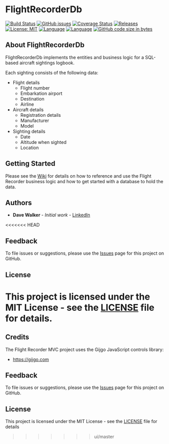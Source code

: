 # FlightRecorderDb

[![Build Status](https://github.com/davewalker5/FlightRecorderDb/workflows/.NET%20Core%20CI%20Build/badge.svg)](https://github.com/davewalker5/FlightRecorderDb/actions)
[![GitHub issues](https://img.shields.io/github/issues/davewalker5/FlightRecorderDb)](https://github.com/davewalker5/FlightRecorderDb/issues)
[![Coverage Status](https://coveralls.io/repos/github/davewalker5/FlightRecorderDb/badge.svg?branch=master)](https://coveralls.io/github/davewalker5/FlightRecorderDb?branch=master)
[![Releases](https://img.shields.io/github/v/release/davewalker5/FlightRecorderDb.svg?include_prereleases)](https://github.com/davewalker5/FlightRecorderDb/releases)
[![License: MIT](https://img.shields.io/badge/License-MIT-blue.svg)](https://github.com/davewalker5/FlightRecorderDb/blob/master/LICENSE)
[![Language](https://img.shields.io/badge/language-c%23-blue.svg)](https://github.com/davewalker5/FlightRecorderDb/)
[![Language](https://img.shields.io/badge/database-SQLite-blue.svg)](https://github.com/davewalker5/FlightRecorderDb/)
[![GitHub code size in bytes](https://img.shields.io/github/languages/code-size/davewalker5/FlightRecorderDb)](https://github.com/davewalker5/FlightRecorderDb/)

## About FlightRecorderDb

FlightRecorderDb implements the entities and business logic for a SQL-based aircraft sightings logbook.

Each sighting consists of the following data:

- Flight details
  - Flight number
  - Embarkation airport
  - Destination
  - Airline
- Aircraft details
  - Registration details
  - Manufacturer
  - Model
- Sighting details
  - Date
  - Altitude when sighted
  - Location

## Getting Started

Please see the [Wiki](https://github.com/davewalker5/FlightRecorderDb/wiki) for details on how to reference and use the Flight Recorder business logic and how to get started with a database to hold the data.

## Authors

- **Dave Walker** - _Initial work_ - [LinkedIn](https://www.linkedin.com/in/davewalker5/)

<<<<<<< HEAD

## Feedback

To file issues or suggestions, please use the [Issues](https://github.com/davewalker5/FlightRecorderDb/issues) page for this project on GitHub.

## License

# This project is licensed under the MIT License - see the [LICENSE](LICENSE) file for details.

## Credits

The Flight Recorder MVC project uses the Gijgo JavaScript controls library:

- https://gijgo.com

## Feedback

To file issues or suggestions, please use the [Issues](https://github.com/davewalker5/FlightRecorder.Mvc/issues) page for this project on GitHub.

## License

This project is licensed under the MIT License - see the [LICENSE](LICENSE) file for details

> > > > > > > ui/master
